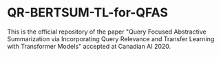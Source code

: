 # QR-BERTSUM-TL-for-QFAS
This is the official repository of the paper "Query Focused Abstractive Summarization via Incorporating Query Relevance and Transfer Learning with Transformer Models" accepted at  Canadian AI 2020.
